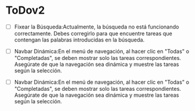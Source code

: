 # ToDov2

- [ ]  Fixear la Búsqueda:Actualmente, la búsqueda no está funcionando correctamente. Debes corregirlo para que encuentre tareas que contengan las palabras introducidas en la búsqueda.

- [ ]  Navbar Dinámica:En el menú de navegación, al hacer clic en "Todas" o "Completadas", se deben mostrar solo las tareas correspondientes. Asegúrate de que la navegación sea dinámica y muestre las tareas según la selección.
- [ ]  Navbar Dinámica:En el menú de navegación, al hacer clic en "Todas" o "Completadas", se deben mostrar solo las tareas correspondientes. Asegúrate de que la navegación sea dinámica y muestre las tareas según la selección.   
